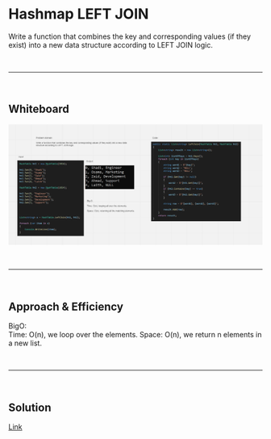 # Hashmap LEFT JOIN
<!-- Short summary or background information -->

Write a function that combines the key and corresponding values (if they exist) into a new data structure according to LEFT JOIN logic.

<br><hr><br>
## Whiteboard


![img](./imgs/leftjoin-whiteboard.png)

<br><hr><br>
## Approach & Efficiency
<!-- What approach did you take? Why? What is the Big O space/time for this approach? -->

BigO:  
Time: O(n), we loop over the elements.
Space: O(n), we return n elements in a new list.

<br><hr><br>
## Solution
<!-- Embedded whiteboard image -->

[Link](./hash-table)